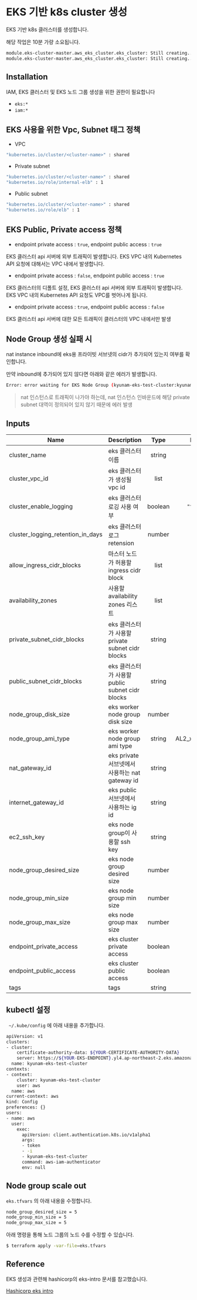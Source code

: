 # EKS 기반 k8s cluster 생성

EKS 기반 k8s 클러스터를 생성합니다.

해당 작업은 10분 가량 소요됩니다.

```bash
module.eks-cluster-master.aws_eks_cluster.eks_cluster: Still creating... [10m30s elapsed]
module.eks-cluster-master.aws_eks_cluster.eks_cluster: Still creating... [10m40s elapsed]
```

## Installation

IAM, EKS 클러스터 및 EKS 노드 그룹 생성을 위한 권한이 필요합니다

- `eks:*`
- `iam:*`

## EKS 사용을 위한 Vpc, Subnet 태그 정책

- VPC

```bash
"kubernetes.io/cluster/<cluster-name>" : shared
```

- Private subnet

```bash
"kubernetes.io/cluster/<cluster-name>" : shared
"kubernetes.io/role/internal-elb" : 1
```

- Public subnet

```bash
"kubernetes.io/cluster/<cluster-name>" : shared
"kubernetes.io/role/elb" : 1
```

## EKS Public, Private access 정책


- endpoint private access : `true`, endpoint public access : `true`

EKS 클러스터 api 서버에 외부 트래픽이 발생합니다.
EKS VPC 내의 Kubernetes API 요청에 대해서는 VPC 내에서 발생합니다.

- endpoint private access : `false`, endpoint public access : `true`

EKS 클러스터의 디폴트 설정, EKS 클러스터 api 서버에 외부 트래픽이 발생합니다.
EKS VPC 내의 Kubernetes API 요청도 VPC를 벗어나게 됩니다.

- endpoint private access : `true`, endpoint public access : `false`

EKS 클러스터 api 서버에 대한 모든 트래픽이 클러스터의 VPC 내에서만 발생

## Node Group 생성 실패 시

nat instance inbound에 eks용 프라이빗 서브넷의 cidr가 추가되어 있는지 여부를 확인합니다.

만약 inbound에 추가되어 있지 않다면 아래와 같은 에러가 발생합니다.

```bash
Error: error waiting for EKS Node Group (kyunam-eks-test-cluster:kyunam-eks-test-cluster-node-group) creation: NodeCreationFailure: Instances failed to join the kubernetes cluster.
```

> nat 인스턴스로 트래픽이 나가야 하는데, nat 인스턴스 인바운드에 해당 private subnet 대역이 정의되어 있지 않기 때문에 에러 발생

## Inputs

| Name                              | Description                                 |  Type  |    Default   | Required |
| --------------------------------- | ------------------------------------------- | :----: | :---------:  | :------: |
| cluster_name                      | eks 클러스터 이름                               | string |     n/a      |   yes    |
| cluster_vpc_id                    | eks 클러스터가 생성될 vpc id                     |  list  |     n/a      |   yes    |
| cluster_enable_logging            | eks 클러스터 로깅 사용 여부                       | boolean | `"t2.nano"` |    no    |
| cluster_logging_retention_in_days | eks 클러스터 로그 retension                     | number |     n/a      |   yes    |
| allow_ingress_cidr_blocks         | 마스터 노드가 허용할 ingress cidr block           | list |     n/a        |   yes    |
| availability_zones                | 사용할 availability zones 리스트                | list  |     n/a        |   yes    |
| private_subnet_cidr_blocks        | eks 클러스터가 사용할 private subnet cidr blocks | string |     n/a       |   yes    |
| public_subnet_cidr_blocks         | eks 클러스터가 사용할 public subnet cidr blocks | string |     n/a        |   yes    |
| node_group_disk_size              | eks worker node group disk size             | number |     20         |   yes    |
| node_group_ami_type               | eks worker node group ami type              | string | AL2_x86_64_GPU |   yes    |
| nat_gateway_id                    | eks private 서브넷에서 사용하는 nat gateway id   | string |     n/a        |   yes    |
| internet_gateway_id               | eks public 서브넷에서 사용하는 ig id             | string |     n/a        |   yes    |
| ec2_ssh_key                       | eks node group이 사용할 ssh key               | string |     n/a        |   yes    |
| node_group_desired_size           | eks node group desired size                 | number |     1        |   no    |
| node_group_min_size               | eks node group min size                     | number |     1       |   no    |
| node_group_max_size               | eks node group max size                     | number |     1        |   no    |
| endpoint_private_access           | eks cluster private access                  | boolean |   true    |   no    |
| endpoint_public_access            | eks cluster public access                   | boolean |   false    |   no    |
| tags                              | tags                                        | string |     n/a        |   yes    |

## kubectl 설정

` ~/.kube/config` 에 아래 내용을 추가합니다.

```bash
apiVersion: v1
clusters:
- cluster:
    certificate-authority-data: ${YOUR-CERTIFICATE-AUTHORITY-DATA}
    server: https://${YOUR-EKS-ENDPOINT}.yl4.ap-northeast-2.eks.amazonaws.com
  name: kyunam-eks-test-cluster
contexts:
- context:
    cluster: kyunam-eks-test-cluster
    user: aws
  name: aws
current-context: aws
kind: Config
preferences: {}
users:
- name: aws
  user:
    exec:
      apiVersion: client.authentication.k8s.io/v1alpha1
      args:
      - token
      - -i
      - kyunam-eks-test-cluster
      command: aws-iam-authenticator
      env: null
```

## Node group scale out
`eks.tfvars` 의 아래 내용을 수정합니다.

```bash
node_group_desired_size = 5
node_group_min_size = 5
node_group_max_size = 5
```

아래 명령을 통해 노드 그룹의 노드 수를 수정할 수 있습니다.

```bash
$ terraform apply -var-file=eks.tfvars 
```

## Reference

EKS 생성과 관련해 hashicorp의 eks-intro 문서를 참고했습니다.

[Hashicorp eks intro](https://learn.hashicorp.com/terraform/aws/eks-intro)
